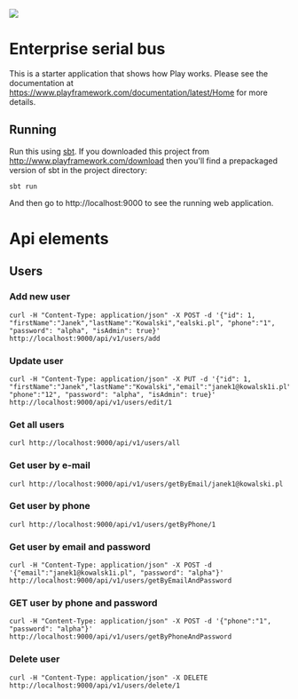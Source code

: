 [<img src="https://img.shields.io/travis/playframework/play-java-starter-example.svg"/>](https://travis-ci.org/playframework/play-java-starter-example)

# Enterprise serial bus

This is a starter application that shows how Play works.  Please see the documentation at https://www.playframework.com/documentation/latest/Home for more details.

## Running

Run this using [sbt](http://www.scala-sbt.org/).  If you downloaded this project from http://www.playframework.com/download then you'll find a prepackaged version of sbt in the project directory:

```
sbt run
```

And then go to http://localhost:9000 to see the running web application.

# Api elements

## Users

### Add new user

```
curl -H "Content-Type: application/json" -X POST -d '{"id": 1, "firstName":"Janek","lastName":"Kowalski","ealski.pl", "phone":"1", "password": "alpha", "isAdmin": true}' http://localhost:9000/api/v1/users/add
```

### Update user

```
curl -H "Content-Type: application/json" -X PUT -d '{"id": 1, "firstName":"Janek","lastName":"Kowalski","email":"janek1@kowalsk1i.pl", "phone":"12", "password": "alpha", "isAdmin": true}' http://localhost:9000/api/v1/users/edit/1
```

### Get all users

```
curl http://localhost:9000/api/v1/users/all
```

### Get user by e-mail

```
curl http://localhost:9000/api/v1/users/getByEmail/janek1@kowalski.pl
```

### Get user by phone

```
curl http://localhost:9000/api/v1/users/getByPhone/1
```

### Get user by email and password

```
curl -H "Content-Type: application/json" -X POST -d '{"email":"janek1@kowalsk1i.pl", "password": "alpha"}' http://localhost:9000/api/v1/users/getByEmailAndPassword
```

### GET user by phone and password

```
curl -H "Content-Type: application/json" -X POST -d '{"phone":"1", "password": "alpha"}' http://localhost:9000/api/v1/users/getByPhoneAndPassword
```

### Delete user

```
curl -H "Content-Type: application/json" -X DELETE http://localhost:9000/api/v1/users/delete/1
```